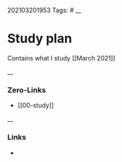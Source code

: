 202103201953
Tags: #
__
# Study plan
Contains what I study
[[March 2021]]

__
### Zero-Links
- [[00-study]]

__
### Links
- 

 
 